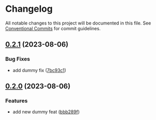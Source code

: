 # Changelog

All notable changes to this project will be documented in this file. See
[Conventional Commits](https://conventionalcommits.org) for commit guidelines.

## [0.2.1](https://github.com/im-perativa/stadata-semver/compare/v0.2.0...v0.2.1) (2023-08-06)


### Bug Fixes

* add dummy fix ([7bc93c1](https://github.com/im-perativa/stadata-semver/commit/7bc93c1c4d0a2b806c4c70b21b4feb0f49321348))

## [0.2.0](https://github.com/im-perativa/stadata-semver/compare/v0.1.1...v0.2.0) (2023-08-06)


### Features

* add new dummy feat ([bbb289f](https://github.com/im-perativa/stadata-semver/commit/bbb289fb4de60f3218bd617b49ef5cb98dd52725))
